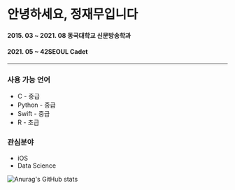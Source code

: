 # 안녕하세요, 정재무입니다

#### 2015. 03 ~ 2021. 08        동국대학교 신문방송학과
#### 2021. 05 ~                 42SEOUL Cadet

<hr/>

### 사용 가능 언어
* C - 중급
* Python - 중급
* Swift - 중급
* R - 초급

### 관심분야
* iOS
* Data Science

![Anurag's GitHub stats](https://github-readme-stats.vercel.app/api?username=JaemooJung&show_icons=true&theme=graywhite)
